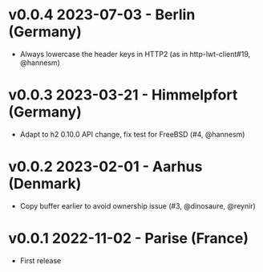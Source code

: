 # v0.0.4 2023-07-03 - Berlin (Germany)

* Always lowercase the header keys in HTTP2 (as in http-lwt-client#19, @hannesm)

# v0.0.3 2023-03-21 - Himmelpfort (Germany)

* Adapt to h2 0.10.0 API change, fix test for FreeBSD (#4, @hannesm)

# v0.0.2 2023-02-01 - Aarhus (Denmark)

* Copy buffer earlier to avoid ownership issue (#3, @dinosaure, @reynir)

# v0.0.1 2022-11-02 - Parise (France)

* First release

